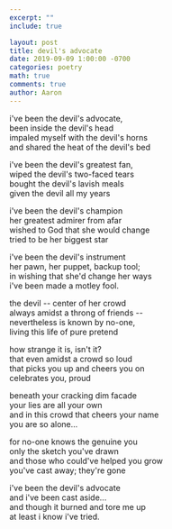 ```yaml
---
excerpt: ""
include: true

layout: post
title: devil's advocate 
date: 2019-09-09 1:00:00 -0700
categories: poetry
math: true
comments: true
author: Aaron
---
```


i've been the devil's advocate,   
been inside the devil's head  
impaled myself with the devil's horns  
and shared the heat of the devil's bed  

i've been the devil's greatest fan,  
wiped the devil's two-faced tears  
bought the devil's lavish meals  
given the devil all my years  

i've been the devil's champion  
her greatest admirer from afar  
wished to God that she would change  
tried to be her biggest star  

i've been the devil's instrument  
her pawn, her puppet, backup tool;  
in wishing that she'd change her ways  
i've been made a motley fool.  

the devil -- center of her crowd  
always amidst a throng of friends --  
nevertheless is known by no-one,  
living this life of pure pretend  

how strange it is, isn't it?  
that even amidst a crowd so loud  
that picks you up and cheers you on  
celebrates you, proud  

beneath your cracking dim facade  
your lies are all your own  
and in this crowd that cheers your name  
you are so alone...  

for no-one knows the genuine you  
only the sketch you've drawn  
and those who could've helped you grow  
you've cast away; they're gone  

i've been the devil's advocate  
and i've been cast aside...  
and though it burned and tore me up  
at least i know i've tried.
